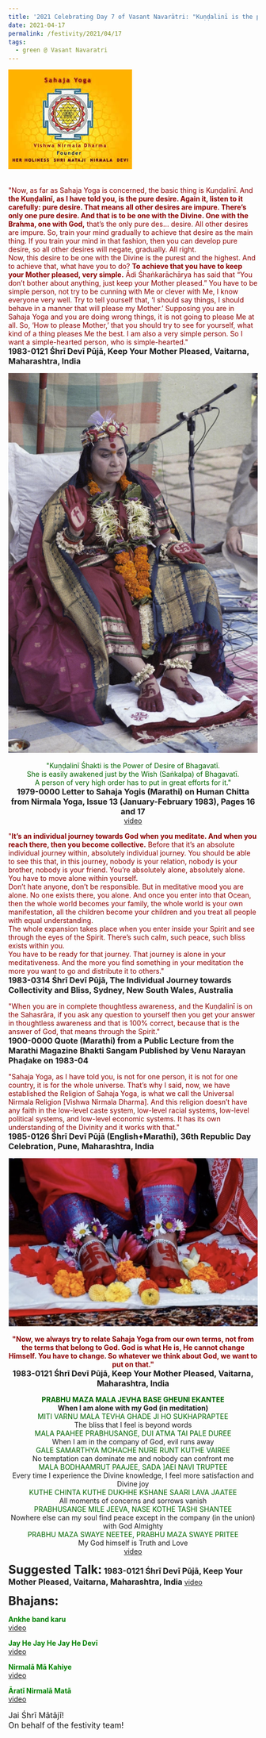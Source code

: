 ```yaml
---
title: '2021 Celebrating Day 7 of Vasant Navarātri: "Kuṇḍalinī is the pure desire. Again it, listen to it carefully: pure desire" '
date: 2021-04-17
permalink: /festivity/2021/04/17
tags:
  - green @ Vasant Navaratri
---
```


<div style="text-align: left"><img src="/images/image1.png" width="250" /></div><br>

<p>
<font color="DarkRed">"Now, as far as Sahaja Yoga is concerned, the basic thing is Kuṇḍalinī. And <b>the Kuṇḍalinī, as I have told you, is the pure desire. Again it, listen to it carefully: pure desire. That means all other desires are impure. There’s only one pure desire. And that is to be one with the Divine. One with the Brahma, one with God,</b> that’s the only pure des... desire. All other desires are impure. So, train your mind gradually to achieve that desire as the main thing. If you train your mind in that fashion, then you can develop pure desire, so all other desires will negate, gradually. All right.<br>
Now, this desire to be one with the Divine is the purest and the highest. And to achieve that, what have you to do? <b>To achieve that you have to keep your Mother pleased, very simple.</b> Ādi Śhaṅkarāchārya has said that “You don’t bother about anything, just keep your Mother pleased.” You have to be simple person, not try to be cunning with Me or clever with Me, I know everyone very well. Try to tell yourself that, ‘I should say things, I should behave in a manner that will please my Mother.’ Supposing you are in Sahaja Yoga and you are doing wrong things, it is not going to please Me at all. So, ‘How to please Mother,’ that you should try to see for yourself, what kind of a thing pleases Me the best. I am also a very simple person. So I want a simple-hearted person, who is simple-hearted."</font><br>
<font size="+0"><b>1983-0121 Śhrī Devī Pūjā, Keep Your Mother Pleased, Vaitarna, Maharashtra, India</b></font>
</p>

<div style="text-align: center"><img src="/images/image675.png" /></div>

<p style="text-align:center;">
<font color="DarkGreen">"Kuṇḍalinī Śhakti is the Power of Desire of Bhagavatī.<br>
She is easily awakened just by the Wish (Saṅkalpa) of Bhagavatī.<br>
A person of very high order has to put in great efforts for it."</font><br>
<font size="+0"><b>1979-0000 Letter to Sahaja Yogis (Marathi) on Human Chitta from Nirmala Yoga, Issue 13 (January-February 1983), Pages 16 and 17</b></font><br>
<a href="https://www.youtube.com/watch?v=ecnk5GEJzS8&ab_channel=SahajaYoga">video</a>
</p>

<p>
<font color="DarkRed">"<b>It’s an individual journey towards God when you meditate. And when you reach there, then you become collective.</b> Before that it’s an absolute individual journey within, absolutely individual journey. You should be able to see this that, in this journey, nobody is your relation, nobody is your brother, nobody is your friend. You’re absolutely alone, absolutely alone. You have to move alone within yourself.<br>
Don’t hate anyone, don’t be responsible. But in meditative mood you are alone. No one exists there, you alone. And once you enter into that Ocean, then the whole world becomes your family, the whole world is your own manifestation, all the children become your children and you treat all people with equal understanding.<br>
The whole expansion takes place when you enter inside your Spirit and see through the eyes of the Spirit. There’s such calm, such peace, such bliss exists within you.<br>
You have to be ready for that journey. That journey is alone in your meditativeness. And the more you find something in your meditation the more you want to go and distribute it to others."</font><br>
<font size="+0"><b>1983-0314 Śhrī Devī Pūjā, The Individual Journey towards Collectivity and Bliss, Sydney, New South Wales, Australia</b></font>
</p>

<p>
<font color="DarkRed">"When you are in complete thoughtless awareness, and the Kuṇḍalinī is on the Sahasrāra, if you ask any question to yourself then you get your answer in thoughtless awareness and that is 100% correct, because that is the answer of God, that means through the Spirit."</font><br>
<font size="+0"><b>1900-0000 Quote (Marathi) from a Public Lecture from the Marathi Magazine Bhakti Sangam Published by Venu Narayan Phaḍake on 1983-04</b></font>
</p>

<p>
<font color="DarkRed">"Sahaja Yoga, as I have told you, is not for one person, it is not for one country, it is for the whole universe. That’s why I said, now, we have established the Religion of Sahaja Yoga, is what we call the Universal Nirmala Religion [Vishwa Nirmala Dharma]. And this religion doesn’t have any faith in the low-level caste system, low-level racial systems, low-level political systems, and low-level economic systems. It has its own understanding of the Divinity and it works with that."</font><br>
<font size="+0"><b>1985-0126 Śhrī Devī Pūjā (English+Marathi), 36th Republic Day Celebration, Pune, Maharashtra, India</b></font>
</p>

<div style="text-align: center"><img src="/images/image676.png" /></div>

<p style="text-align:center;">
<font color="DarkRed"><b>"Now, we always try to relate Sahaja Yoga from our own terms, not from the terms that belong to God. 
God is what He is, He cannot change Himself. You have to change. So whatever we think about God, we want to put on that."</b></font><br>
<font size="+0"><b>1983-0121 Śhrī Devī Pūjā, Keep Your Mother Pleased, Vaitarna, Maharashtra, India</b></font>
</p>

<p style="text-align:center;">
<font color="DarkGreen"><b>PRABHU MAZA MALA JEVHA BASE GHEUNI EKANTEE</b></font><br>
<b>When I am alone with my God (in meditation)</b><br>
<font color="DarkGreen">MITI VARNU MALA TEVHA GHADE JI HO SUKHAPRAPTEE</font><br>
The bliss that I feel is beyond words<br>
<font color="DarkGreen">MALA PAAHEE PRABHUSANGE, DUI ATMA TAI PALE DUREE</font><br>
When I am in the company of God, evil runs away<br>
<font color="DarkGreen">GALE SAMARTHYA MOHACHE NURE RUNT KUTHE VAIREE</font><br>
No temptation can dominate me and nobody can confront me<br>
<font color="DarkGreen">MALA BODHAAMRUT PAAJEE, SADA ]AEI NAVI TRUPTEE</font><br>
Every time I experience the Divine knowledge, I feel more satisfaction and Divine joy<br>
<font color="DarkGreen">KUTHE CHINTA KUTHE DUKHHE KSHANE SAARI LAVA JAATEE</font><br>
All moments of concerns and sorrows vanish<br>
<font color="DarkGreen">PRABHUSANGE MILE JEEVA, NASE KOTHE TASHI SHANTEE</font><br>
Nowhere else can my soul find peace except in the company (in the union) with God Almighty<br>
<font color="DarkGreen">PRABHU MAZA SWAYE NEETEE, PRABHU MAZA SWAYE PRITEE</font><br>
My God himself is Truth and Love<br>
<a href="https://www.youtube.com/watch?v=_yoOiLcEL9U&ab_channel=SahajaYoga">video</a>
</p>

<font size="+2"><b>Suggested Talk:</b></font> 
<font size="+0"><b>1983-0121 Śhrī Devī Pūjā, Keep Your Mother Pleased, Vaitarna, Maharashtra, India</b></font>
<a href="https://www.youtube.com/watch?v=2Lem8XT9wkI&ab_channel=TeachingsofH.H.ShriMatajiNirmalaDevi"> video</a><br>

<font size="+2"><b>Bhajans:</b></font>

<p>
<font color="green"><b>Ankhe band karu</b></font><br>
<a href="https://www.youtube.com/watch?v=HluLtgi5ZfA&ab_channel=SahajaYoga">video</a>
</p>
 
<p>
<font color="green"><b>Jay He Jay He Jay He Devī</b></font><br>
<a href="https://seven-teams.github.io/Videos_Links.html">video</a>
</p>

<p>
<font color="green"><b>Nirmalā Mā Kahiye</b></font><br>
<a href="https://www.youtube.com/watch?v=XqgvLLeIzVQ&ab_channel=SahajaYoga">video</a> 
</p>

<p>
<font color="green"><b>Āratī Nirmalā Matā</b></font><br>
<a href="https://www.youtube.com/watch?v=2btBuq4VYL4&ab_channel=mdeniel108">video</a> 
</p>

<p>
<font size="+0">Jai Śhrī Mātājī!<br>
On behalf of the festivity team!</font>
</p>